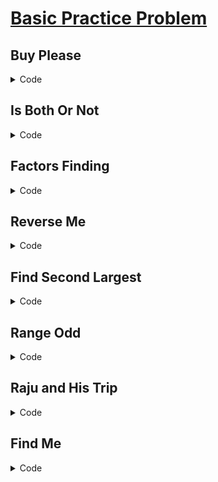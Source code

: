# [Basic Practice Problem](https://www.codechef.com/CCSTART2/)

## Buy Please

<details>
<summary>Code</summary>

```cpp
#include <iostream>
using namespace std;

int main()
{
    int a, b, x, y;
    cin >> a >> b >> x >> y;
    cout << a * x + b * y << endl;
    return 0;
}
```

</details>

## Is Both Or Not

<details>
<summary>Code</summary>

```cpp
#include <iostream>
using namespace std;
int main()
{
    int N;
    cin >> N;
    if ((N % 5 == 0 || N % 11 == 0) && N % 55 != 0)
    {
        cout << "ONE" << endl;
    }
    else if (N % 5 == 0 && N % 11 == 0)
    {
        cout << "BOTH" << endl;
    }
    else if (N % 5 != 0 || N % 11 != 0)
    {
        cout << "NONE" << endl;
    }

    return 0;
}
```

</details>

## Factors Finding

<details>
<summary>Code</summary>

```cpp
#include <iostream>
using namespace std;
int main()
{
    int N;
    cin >> N;
    int ind = 0, count = 0;
    int arr[N];
    for (int i = 1; i <= N; i++)
    {
        if (N % i == 0)
        {
            arr[ind] = i;
            count++;
            ind++;
        }
    }
    cout << count << endl;
    for (int j = 0; j < count; j++)
    {
        cout << arr[j] << " ";
    }
}
```

</details>

## Reverse Me

<details>
<summary>Code</summary>

```cpp
#include <iostream>
using namespace std;

int main()
{
    int n, arr[n];
    cin >> n;
    for (int i = 0; i < n; i++)
    {
        cin >> arr[i];
    }
    for (int j = n - 1; j >= 0; j--)
    {
        cout << arr[j] << " ";
    }

    return 0;
}
```

</details>

## Find Second Largest

<details>
<summary>Code</summary>

```cpp
#include <bits/stdc++.h>
using namespace std;
int main()
{

    long int arr[3];
    for (int i = 0; i < 3; i++)
    {
        cin >> arr[i];
    }

    sort(arr, arr + 3);
    cout << arr[1] << endl;
}
```

</details>

## Range Odd

<details>
<summary>Code</summary>

```cpp
#include <bits/stdc++.h>
using namespace std;
int main()
{
    int L, R;
    cin >> L >> R;
    for (int i = L; i <= R; i++)
    {
        if (i % 2 != 0)
        {
            cout << i << " ";
        }
    }
}
```

</details>

## Raju and His Trip

<details>
<summary>Code</summary>

```cpp
#include <bits/stdc++.h>
using namespace std;
int main()
{
    int N;
    cin >> N;
    if (N % 5 == 0 || N % 6 == 0)
    {
        cout << "YES" << endl;
    }
    else
    {
        cout << "NO" << endl;
    }
}
```

</details>

## Find Me

<details>
<summary>Code</summary>

```cpp
#include <bits/stdc++.h>
using namespace std;
int main()
{
    long int N, K;
    cin >> N >> K;
    long int arr[N];
    int c = 0;
    for (int i = 0; i < N; i++)
    {
        cin >> arr[i];
        if (arr[i] == K)
        {
            c++;
            break;
        }
    }

    if (c == 1)
    {
        cout << "1" << endl;
    }
    else
    {
        cout << "-1" << endl;
    }
}
```

</details>
